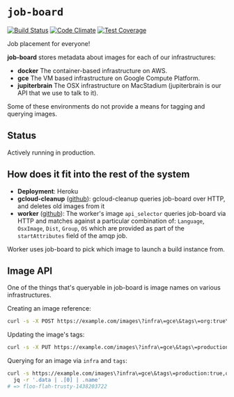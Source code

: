 # `job-board`

[![Build Status](https://travis-ci.org/travis-ci/job-board.svg?branch=master&cachebust=1)](https://travis-ci.org/travis-ci/job-board)
[![Code Climate](https://codeclimate.com/github/travis-ci/job-board/badges/gpa.svg?cachebust=1)](https://codeclimate.com/github/travis-ci/job-board)
[![Test Coverage](https://codeclimate.com/github/travis-ci/job-board/badges/coverage.svg?cachebust=1)](https://codeclimate.com/github/travis-ci/job-board/coverage)

Job placement for everyone!

**job-board** stores metadata about images for each of our infrastructures:

* **docker** The container-based infrastructure on AWS.
* **gce** The VM based infrastructure on Google Compute Platform.
* **jupiterbrain** The OSX infrastructure on MacStadium (jupiterbrain is our API that we use to talk to it).

Some of these environments do not provide a means for tagging and querying images.

## Status

Actively running in production.

## How does it fit into the rest of the system

* **Deployment**: Heroku
* **gcloud-cleanup** ([github](https://github.com/travis-ci/gcloud-cleanup)): gcloud-cleanup queries job-board over HTTP, and deletes old images from it
* **worker** ([github](https://github.com/travis-ci/worker)): The worker's image `api_selector` queries job-board via HTTP and matches against a particular combination of: `Language`, `OsxImage`, `Dist`, `Group`, `OS` which are provided as part of the `startAttributes` field of the amqp job.

Worker uses job-board to pick which image to launch a build instance from.

## Image API

One of the things that's queryable in job-board is image names on various
infrastructures.

Creating an image reference:

``` bash
curl -s -X POST https://example.com/images\?infra\=gce\&tags\=org:true\&name=floo-flah-trusty-1438203722
```

Updating the image's tags:

``` bash
curl -s -X PUT https://example.com/images\?infra\=gce\&tags\=production:true,org:true\&name=floo-flah-trusty-1438203722
```

Querying for an image via `infra` and `tags`:

``` bash
curl -s https://example.com/images\?infra\=gce\&tags\=production:true,org:true | \
  jq -r '.data | .[0] | .name'
# => floo-flah-trusty-1438203722
```

